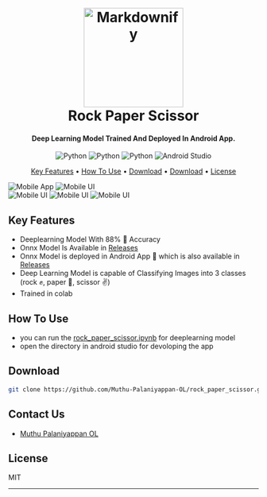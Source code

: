 
<h1 align="center">
  <br>
  <a href="http://www.amitmerchant.com/electron-markdownify"><img src="https://raw.githubusercontent.com/amitmerchant1990/electron-markdownify/master/app/img/markdownify.png" alt="Markdownify" width="200"></a>
  <br>
  Rock Paper Scissor
  <br>
</h1>

<h4 align="center">Deep Learning Model Trained And Deployed In Android App. </h4>

<p align="center">
    <img src="https://img.shields.io/badge/TensorFlow-%23FF6F00.svg?style=for-the-badge&logo=TensorFlow&logoColor=white" alt="Python">
    <img src="https://img.shields.io/badge/Keras-%23D00000.svg?style=for-the-badge&logo=Keras&logoColor=white" alt="Python">
    <img src="https://img.shields.io/badge/python-3670A0?style=for-the-badge&logo=python&logoColor=ffdd54" alt="Python">
    <img src="https://img.shields.io/badge/Android%20Studio-3DDC84.svg?style=for-the-badge&logo=android-studio&logoColor=white" alt="Android Studio">
</p>

<p align="center">
  <a href="#key-features">Key Features</a> •
  <a href="#how-to-use">How To Use</a> •
  <a href="#download">Download</a> •
  <a href="#contact-us">Download</a> •
  <a href="#license">License</a>
</p>

<div>
    <img src="assets/app.jpg" alt="Mobile App">
    <img src="assets/ui.jpg" alt="Mobile UI">
</div>
<div>
    <img src="assets/rock.jpg" alt="Mobile UI">
    <img src="assets/paper.jpg" alt="Mobile UI">
    <img src="assets/scissor.jpg" alt="Mobile UI">
</div>

## Key Features

* Deeplearning Model With 88% 💪 Accuracy
* Onnx Model Is Available in [Releases](https://github.com/Muthu-Palaniyappan-OL/rock_paper_scissor/releases/latest)
* Onnx Model is deployed in Android App 📱 which is also available in [Releases](https://github.com/Muthu-Palaniyappan-OL/rock_paper_scissor/releases/latest)
* Deep Learning Model is capable of Classifying Images into 3 classes (rock ✊, paper 🤚, scissor ✌️)
* Trained in colab

## How To Use

- you can run the [rock_paper_scissor.ipynb](rock_paper_scissor.ipynb) for deeplearning model
- open the directory in android studio for devoloping the app


## Download

```sh
git clone https://github.com/Muthu-Palaniyappan-OL/rock_paper_scissor.git
```

## Contact Us

- [Muthu Palaniyappan OL](https://twitter.com/iampalaniyappan)


## License

MIT

---
